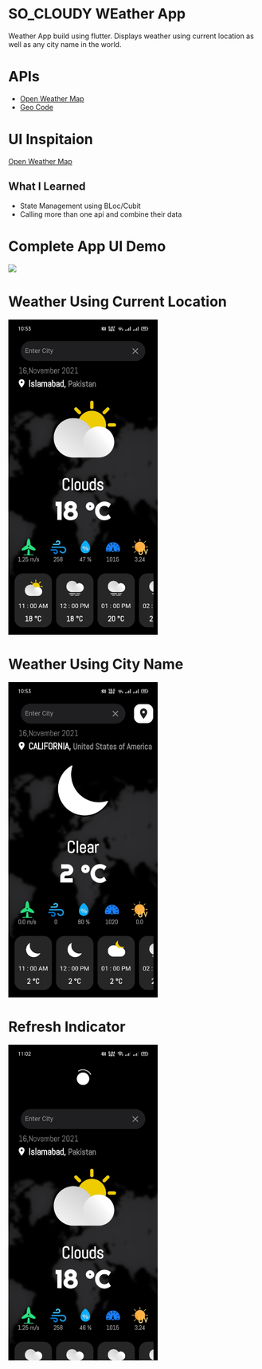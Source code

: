 # SO_CLOUDY WEather App
   Weather App build using flutter. Displays weather using current location as well as any city name in the world.

# APIs
  * <a href="https://openweathermap.org/" > Open Weather Map</a>
  * <a href="https://geocode.xyz/api" > Geo Code</a>

# UI Inspitaion
  <a href="https://github.com/taimoor522/flutter_so_cloudy" > Open Weather Map</a>

## What I Learned
  * State Management using BLoc/Cubit
  * Calling more than one api and combine their data

# Complete App UI Demo

<img src="/assets/demo/1.gif" width="300"/>

# Weather Using Current Location

<img src="/assets/demo/2.jpg"  width="300" >

# Weather Using City Name

<img src="/assets/demo/3.jpg"  width="300" >

# Refresh Indicator

<img src="/assets/demo/4.jpg"  width="300" >



